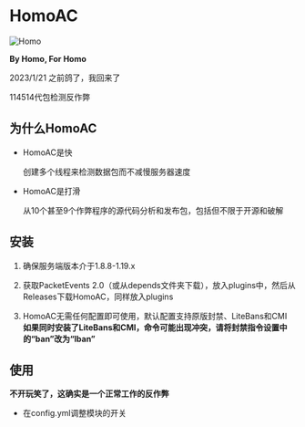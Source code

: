# HomoAC

![Homo](https://img.shields.io/badge/Homo-114514-114514)

**By Homo, For Homo**

2023/1/21 之前鸽了，我回来了

114514代包检测反作弊

## 为什么HomoAC

* HomoAC是快 

  创建多个线程来检测数据包而不减慢服务器速度
  
* HomoAC是打滑

  从10个甚至9个作弊程序的源代码分析和发布包，包括但不限于开源和破解
  
## 安装

1. 确保服务端版本介于1.8.8-1.19.x

2. 获取PacketEvents 2.0（或从depends文件夹下载），放入plugins中，然后从Releases下载HomoAC，同样放入plugins

3. HomoAC无需任何配置即可使用，默认配置支持原版封禁、LiteBans和CMI
   **如果同时安装了LiteBans和CMI，命令可能出现冲突，请将封禁指令设置中的“ban”改为“lban”**
   
## 使用

**不开玩笑了，这确实是一个正常工作的反作弊**

* 在config.yml调整模块的开关

